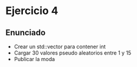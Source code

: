 # Ejercicio 4

## Enunciado
* Crear un std::vector para contener int
* Cargar 30 valores pseudo aleatorios entre 1 y 15
* Publicar la moda
